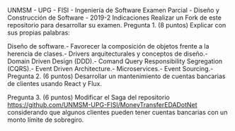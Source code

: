 UNMSM - UPG - FISI - Ingeniería de Software
Examen Parcial - Diseño y Construcción de Software - 2019-2
Indicaciones
Realizar un Fork de este repositorio para desarrollar su examen.
Pregunta 1. (8 puntos)
Explicar con sus propias palabras:

Diseño de software.-
Favorecer la composición de objetos frente a la herencia de clases.-
Drivers arquitecturales y conceptos de diseño.-
Domain Driven Design (DDD).-
Comand Query Responsibility Segregation (CQRS).-
Event Driven Architecture.-
Microservices.-
Event Sourcing.-
Pregunta 2. (6 puntos)
Desarrollar un mantenimiento de cuentas bancarias de clientes usando React y Flux.

Pregunta 3. (6 puntos)
Modificar el Saga del repositorio https://github.com/UNMSM-UPG-FISI/MoneyTransferEDADotNet considerando que algunos clientes pueden tener cuentas bancarias con un monto límite de sobregiro.
